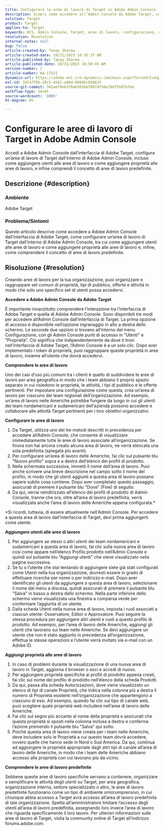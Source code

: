 ```yaml
---
title: Configurare le aree di lavoro di Target in Adobe Admin Console
description: Scopri come accedere all’Admin Console da Adobe Target, comprendere e configurare l’area di lavoro e aggiungere utenti e proprietà.
solution: Target
product: Target
applies-to: Target
keywords: KCS, Admin Console, Target, aree di lavoro, configurazione, utenti, proprietà
resolution: Resolution
internal-notes: null
bug: false
article-created-by: Tanay Sharma .
article-created-date: 10/31/2023 10:35:37 AM
article-published-by: Tanay Sharma .
article-published-date: 10/31/2023 10:50:45 AM
version-number: 2
article-number: KA-17521
dynamics-url: https://adobe-ent.crm.dynamics.com/main.aspx?forceUCI=1&pagetype=entityrecord&etn=knowledgearticle&id=cd0bb035-d977-ee11-8179-6045bd006149
exl-id: 34fa7f8b-28c5-4262-a88d-06646cb58623
source-git-commit: 362aef9e63f8a0303b670074f58e19d75587bfeb
workflow-type: tm+mt
source-wordcount: '1093'
ht-degree: 0%

---
```


# Configurare le aree di lavoro di Target in Adobe Admin Console


Accedi a Adobe Admin Console dall’interfaccia di Adobe Target, configura un’area di lavoro di Target dall’interno di Adobe Admin Console, incluso come aggiungere utenti alle aree di lavoro e come aggiungere proprietà alle aree di lavoro, e infine comprendi il concetto di aree di lavoro predefinite.

## Descrizione {#description}


### Ambiente

Adobe Target

### Problema/Sintomi

Questo articolo descrive come accedere a Adobe Admin Console dall’interfaccia di Adobe Target, come configurare un’area di lavoro di Target dall’interno di Adobe Admin Console, tra cui come aggiungere utenti alle aree di lavoro e come aggiungere proprietà alle aree di lavoro e, infine, come comprendere il concetto di aree di lavoro predefinite.


## Risoluzione {#resolution}


Creando aree di lavoro per la tua organizzazione, puoi organizzare e raggruppare set comuni di proprietà, tipi di pubblico, offerte e attività in modo che solo uno specifico set di utenti possa accedervi.

<b>Accedere a Adobe Admin Console da Adobe Target</b>

È importante innanzitutto comprendere l’interazione tra l’interfaccia di Adobe Target e quella di Adobe Admin Console. Sono disponibili tre modi per accedere all’Admin Console dall’interfaccia di Target. La prima opzione di accesso è disponibile nell’opzione ingranaggio in alto a destra dello schermo. Le seconde due opzioni si trovano all’interno del menu Configurazione, con gli Admin Console punti di accesso in &quot;Utenti&quot; e &quot;Proprietà&quot;. Ciò significa che indipendentemente da dove ti trovi nell’interfaccia di Adobe Target, l’Admin Console è a un solo clic. Dopo aver implementato i token di proprietà, puoi raggruppare queste proprietà in aree di lavoro, insieme all’utente che dovrà accedervi.

<b>Comprendere le aree di lavoro</b>

Uno dei casi d’uso più comuni tra i clienti è quello di suddividere le aree di lavoro per area geografica in modo che i team abbiano il proprio spazio separato in cui risiedono le proprietà, le attività, i tipi di pubblico e le offerte pertinenti. Per impostare una configurazione come questa, crea un’area di lavoro per ciascuno dei team regionali dell’organizzazione. Ad esempio, un’area di lavoro nelle Americhe potrebbe fungere da luogo in cui gli utenti dei team nordamericani e sudamericani dell’azienda possono accedere e collaborare alle attività Target pertinenti per i loro obiettivi organizzativi.

<b>Configurare le aree di lavoro</b>

1. Da Target, utilizza uno dei tre metodi descritti in precedenza per accedere all’Admin Console, che consente di visualizzare immediatamente tutte le aree di lavoro associate all’organizzazione. Se finora non hai ancora creato alcuna area di lavoro, ne verrà elencata una sola predefinita (spiegata più avanti).
2. Per configurare un’area di lavoro delle Americhe, fai clic sul pulsante blu &quot;Nuovo profilo&quot; sopra e a destra dell’elenco dei profili di prodotto.
3. Nella schermata successiva, immetti il nome dell’area di lavoro. Puoi anche scrivere una breve descrizione nel campo sotto il nome del profilo, in modo che gli utenti aggiunti a questa area di lavoro possano sapere subito cosa contiene. Dopo aver completato questo passaggio, assicurati di premere il pulsante blu &quot;Done&quot; (Fine) di seguito.
4. Da qui, verrai reindirizzato all’elenco dei profili di prodotto di Admin Console, tranne che ora, oltre all’area di lavoro predefinita, verrà visualizzata anche l’area di lavoro delle Americhe appena configurata.\*


\*Si ricordi, tuttavia, di essere attualmente nell&#39;Admin Console. Per accedere a questa area di lavoro dall’interfaccia di Target, devi prima aggiungerti come utente.

<b>Aggiungere utenti alle aree di lavoro</b>

1. Per aggiungere se stessi o altri utenti dei team nordamericani e sudamericani a questa area di lavoro, fai clic sulla nuova area di lavoro così come appare nell’elenco Profilo prodotto nell’Admin Console e quindi sul pulsante blu &quot;Aggiungi utenti&quot; che viene visualizzato nella pagina successiva.
2. Se tu o l’utente che stai tentando di aggiungere siete già stati configurati come Utenti nella tua organizzazione, dovresti essere in grado di effettuare ricerche per nome o per indirizzo e-mail. Dopo aver identificato gli utenti da aggiungere a questa area di lavoro, selezionane il nome dal menu a discesa, quindi assicurati di premere il pulsante blu &quot;Salva&quot; in basso a destra dello schermo. Nella parte inferiore dello schermo viene visualizzata una finestra a comparsa verde per confermare l’aggiunta di un utente.
3. Dalla scheda Utenti nella nuova area di lavoro, imposta i ruoli associati a ciascun utente: Osservatore, Editor o Approvatore. Puoi seguire la stessa procedura per aggiungere altri utenti e ruoli a questo profilo di prodotto. Ad esempio, per l’area di lavoro delle Americhe, aggiungi gli utenti che lavorano sui team nelle Americhe. Se devi aggiungere un utente che non è stato aggiunto in precedenza all’organizzazione, effettua le stesse operazioni e l’utente verrà invitato via e-mail con un Adobe ID.


<b>Aggiungi proprietà alle aree di lavoro</b>

1. In caso di problemi durante la visualizzazione di una nuova area di lavoro in Target, aggiorna il browser o esci e accedi di nuovo.
2. Per aggiungere proprietà specifiche ai profili di prodotto appena creati, fai clic sul nome del profilo di prodotto nell’elenco della scheda Prodotti.
3. Da qui, passa alla scheda Autorizzazioni, dove viene visualizzato un elenco di tipi di canale Proprietà, che indica nella colonna più a destra il numero di Proprietà esistenti nell’organizzazione che appartengono a ciascuno di essi. Ad esempio, quando fai clic sul tipo di canale web, puoi scegliere quale proprietà web includere nell’area di lavoro delle Americhe.
4. Fai clic sul segno più accanto al nome della proprietà e assicurati che questa proprietà si sposti nella colonna inclusa a destra e conferma l’azione premendo il pulsante blu &quot;Salva&quot; qui sotto.
5. Poiché questa area di lavoro viene creata per i team nelle Americhe, deve includere solo le Proprietà a cui questo team dovrà accedere, ovvero quelle che hanno sede in Nord o Sud America. Da qui, continua ad aggiungere le proprietà appropriate dagli altri tipi di canale all’area di lavoro delle Americhe, in modo che i team delle Americhe abbiano accesso alle proprietà con cui lavorano più da vicino.


<b>Comprendere le aree di lavoro predefinite</b>

Sebbene queste aree di lavoro specifiche servano a contenere, organizzare e semplificare le attività degli utenti su Target, per area geografica, organizzazione interna, settore specializzato o altro, le aree di lavoro predefinite funzionano come un tipo di ambiente onnicomprensivo, in cui chiunque abbia accesso a Target avrà accesso all’area di lavoro predefinita di tale organizzazione. Spetta all’amministratore limitare l’accesso degli utenti all’area di lavoro predefinita, assegnando loro invece l’area di lavoro che riguarda specificamente il loro lavoro. Per ulteriori informazioni sulle aree di lavoro di Target, visita la community online di Target all’indirizzo forums.adobe.com.

